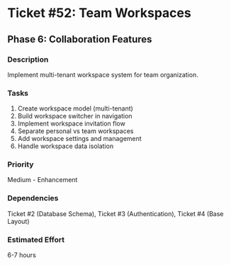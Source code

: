 # Ticket #52: Team Workspaces

## Phase 6: Collaboration Features

### Description
Implement multi-tenant workspace system for team organization.

### Tasks
1) Create workspace model (multi-tenant)  
2) Build workspace switcher in navigation  
3) Implement workspace invitation flow  
4) Separate personal vs team workspaces  
5) Add workspace settings and management  
6) Handle workspace data isolation  

### Priority
Medium - Enhancement

### Dependencies
Ticket #2 (Database Schema), Ticket #3 (Authentication), Ticket #4 (Base Layout)

### Estimated Effort
6-7 hours
